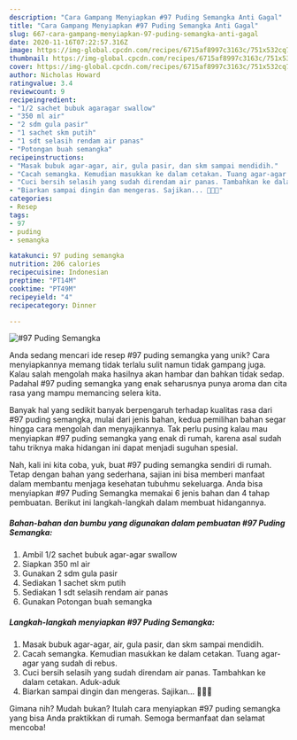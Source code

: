 ```yaml
---
description: "Cara Gampang Menyiapkan #97 Puding Semangka Anti Gagal"
title: "Cara Gampang Menyiapkan #97 Puding Semangka Anti Gagal"
slug: 667-cara-gampang-menyiapkan-97-puding-semangka-anti-gagal
date: 2020-11-16T07:22:57.316Z
image: https://img-global.cpcdn.com/recipes/6715af8997c3163c/751x532cq70/97-puding-semangka-foto-resep-utama.jpg
thumbnail: https://img-global.cpcdn.com/recipes/6715af8997c3163c/751x532cq70/97-puding-semangka-foto-resep-utama.jpg
cover: https://img-global.cpcdn.com/recipes/6715af8997c3163c/751x532cq70/97-puding-semangka-foto-resep-utama.jpg
author: Nicholas Howard
ratingvalue: 3.4
reviewcount: 9
recipeingredient:
- "1/2 sachet bubuk agaragar swallow"
- "350 ml air"
- "2 sdm gula pasir"
- "1 sachet skm putih"
- "1 sdt selasih rendam air panas"
- "Potongan buah semangka"
recipeinstructions:
- "Masak bubuk agar-agar, air, gula pasir, dan skm sampai mendidih."
- "Cacah semangka. Kemudian masukkan ke dalam cetakan. Tuang agar-agar yang sudah di rebus."
- "Cuci bersih selasih yang sudah direndam air panas. Tambahkan ke dalam cetakan. Aduk-aduk"
- "Biarkan sampai dingin dan mengeras. Sajikan... 👩‍🍳🍉"
categories:
- Resep
tags:
- 97
- puding
- semangka

katakunci: 97 puding semangka 
nutrition: 206 calories
recipecuisine: Indonesian
preptime: "PT14M"
cooktime: "PT49M"
recipeyield: "4"
recipecategory: Dinner

---
```



![#97 Puding Semangka](https://img-global.cpcdn.com/recipes/6715af8997c3163c/751x532cq70/97-puding-semangka-foto-resep-utama.jpg)

Anda sedang mencari ide resep #97 puding semangka yang unik? Cara menyiapkannya memang tidak terlalu sulit namun tidak gampang juga. Kalau salah mengolah maka hasilnya akan hambar dan bahkan tidak sedap. Padahal #97 puding semangka yang enak seharusnya punya aroma dan cita rasa yang mampu memancing selera kita.



Banyak hal yang sedikit banyak berpengaruh terhadap kualitas rasa dari #97 puding semangka, mulai dari jenis bahan, kedua pemilihan bahan segar hingga cara mengolah dan menyajikannya. Tak perlu pusing kalau mau menyiapkan #97 puding semangka yang enak di rumah, karena asal sudah tahu triknya maka hidangan ini dapat menjadi suguhan spesial.


Nah, kali ini kita coba, yuk, buat #97 puding semangka sendiri di rumah. Tetap dengan bahan yang sederhana, sajian ini bisa memberi manfaat dalam membantu menjaga kesehatan tubuhmu sekeluarga. Anda bisa menyiapkan #97 Puding Semangka memakai 6 jenis bahan dan 4 tahap pembuatan. Berikut ini langkah-langkah dalam membuat hidangannya.

<!--inarticleads1-->

##### Bahan-bahan dan bumbu yang digunakan dalam pembuatan #97 Puding Semangka:

1. Ambil 1/2 sachet bubuk agar-agar swallow
1. Siapkan 350 ml air
1. Gunakan 2 sdm gula pasir
1. Sediakan 1 sachet skm putih
1. Sediakan 1 sdt selasih rendam air panas
1. Gunakan Potongan buah semangka




<!--inarticleads2-->

##### Langkah-langkah menyiapkan #97 Puding Semangka:

1. Masak bubuk agar-agar, air, gula pasir, dan skm sampai mendidih.
1. Cacah semangka. Kemudian masukkan ke dalam cetakan. Tuang agar-agar yang sudah di rebus.
1. Cuci bersih selasih yang sudah direndam air panas. Tambahkan ke dalam cetakan. Aduk-aduk
1. Biarkan sampai dingin dan mengeras. Sajikan... 👩‍🍳🍉




Gimana nih? Mudah bukan? Itulah cara menyiapkan #97 puding semangka yang bisa Anda praktikkan di rumah. Semoga bermanfaat dan selamat mencoba!

